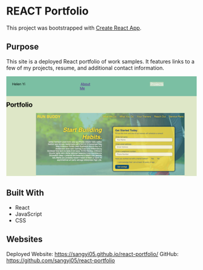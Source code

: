 # REACT Portfolio
This project was bootstrapped with [Create React App](https://github.com/facebook/create-react-app).

## Purpose
This site is a deployed React portfolio of work samples. It features links to a few of my projects, resume, and additional contact information. 

![React Porfolio](src/assets/images/readme.png) 

## Built With
* React
* JavaScript
* CSS

## Websites
Deployed Website: https://sangyi05.github.io/react-portfolio/
GitHub: https://github.com/sangyi05/react-portfolio